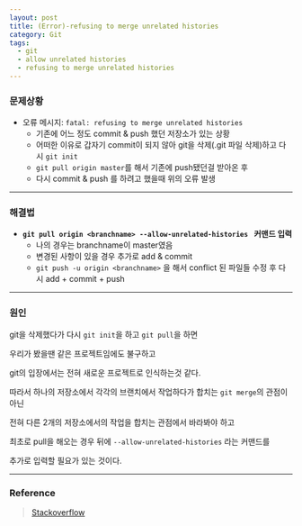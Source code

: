 ```yaml
---
layout: post
title: (Error)-refusing to merge unrelated histories
category: Git
tags:
  - git
  - allow unrelated histories
  - refusing to merge unrelated histories
---
```


### 문제상황

- 오류 메시지: `fatal: refusing to merge unrelated histories`
  - 기존에 어느 정도 commit & push 했던 저장소가 있는 상황
  - 어떠한 이유로 갑자기 commit이 되지 않아 git을 삭제(.git 파일 삭제)하고 다시 `git init`
  - `git pull origin master`를 해서 기존에 push됐던걸 받아온 후
  - 다시 commit & push 를 하려고 했을때 위의 오류 발생

------



### 해결법

- **`git pull origin <branchname> --allow-unrelated-histories ` 커맨드 입력**
  - 나의 경우는 branchname이 master였음
  - 변경된 사항이 있을 경우 추가로 add & commit
  - `git push -u origin <branchname>` 을 해서 conflict 된 파일들 수정 후 다시 add + commit + push

------



### 원인

git을 삭제했다가 다시 `git init`을 하고 `git pull`을 하면

우리가 봤을땐 같은 프로젝트임에도 불구하고

git의 입장에서는 전혀 새로운 프로젝트로 인식하는것 같다.

따라서 하나의 저장소에서 각각의 브랜치에서 작업하다가 합치는 `git merge`의 관점이 아닌

전혀 다른 2개의 저장소에서의 작업을 합치는 관점에서 바라봐야 하고

최초로 pull을 해오는 경우 뒤에 `--allow-unrelated-histories` 라는 커맨드를

추가로 입력할 필요가 있는 것이다.

---

### Reference

> [Stackoverflow](https://stackoverflow.com/questions/37937984/git-refusing-to-merge-unrelated-histories-on-rebase)
